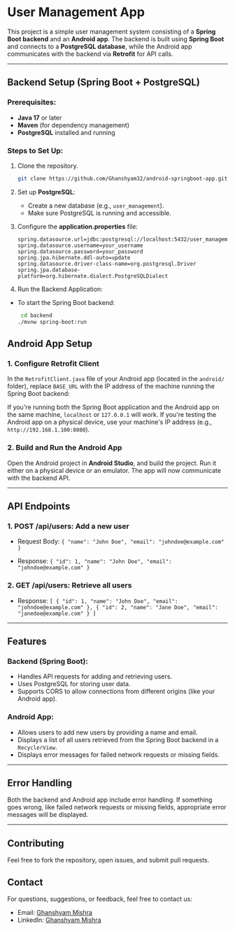 
# User Management App

This project is a simple user management system consisting of a **Spring Boot backend** and an **Android app**. The backend is built using **Spring Boot** and connects to a **PostgreSQL database**, while the Android app communicates with the backend via **Retrofit** for API calls.

---

## Backend Setup (Spring Boot + PostgreSQL)

### Prerequisites:
- **Java 17** or later
- **Maven** (for dependency management)
- **PostgreSQL** installed and running

### Steps to Set Up:

1. Clone the repository.
	```bash 
	git clone https://github.com/Ghanshyam32/android-springboot-app.git

2. Set up **PostgreSQL**:
   - Create a new database (e.g., `user_management`).
   - Make sure PostgreSQL is running and accessible.

3. Configure the **application.properties** file:
   ```properties
   spring.datasource.url=jdbc:postgresql://localhost:5432/user_management
   spring.datasource.username=your_username
   spring.datasource.password=your_password
   spring.jpa.hibernate.ddl-auto=update
   spring.datasource.driver-class-name=org.postgresql.Driver
   spring.jpa.database-platform=org.hibernate.dialect.PostgreSQLDialect
4. Run the Backend Application:
- To start the Spring Boot backend:
	```bash
	 cd backend
	./mvnw spring-boot:run

## Android App Setup
### 1. **Configure Retrofit Client**

In the `RetrofitClient.java` file of your Android app (located in the `android/` folder), replace `BASE_URL` with the IP address of the machine running the Spring Boot backend:

If you're running both the Spring Boot application and the Android app on the same machine, `localhost` or `127.0.0.1` will work. If you're testing the Android app on a physical device, use your machine's IP address (e.g., `http://192.168.1.100:8080`).

### 2. **Build and Run the Android App**

Open the Android project in **Android Studio**, and build the project. Run it either on a physical device or an emulator. The app will now communicate with the backend API.

----------

## API Endpoints

### 1. **POST /api/users**: Add a new user
- Request Body:
`{
  "name": "John Doe",
  "email": "johndoe@example.com"
}` 

- Response:
`{
  "id": 1,
  "name": "John Doe",
  "email": "johndoe@example.com"
}` 

### 2. **GET /api/users**: Retrieve all users

- Response:
`[
  {
    "id": 1,
    "name": "John Doe",
    "email": "johndoe@example.com"
  },
  {
    "id": 2,
    "name": "Jane Doe",
    "email": "janedoe@example.com"
  }
]` 

----------

## Features

### Backend (Spring Boot):

-   Handles API requests for adding and retrieving users.
-   Uses PostgreSQL for storing user data.
-   Supports CORS to allow connections from different origins (like your Android app).

### Android App:

-   Allows users to add new users by providing a name and email.
-   Displays a list of all users retrieved from the Spring Boot backend in a `RecyclerView`.
-   Displays error messages for failed network requests or missing fields.

----------

## Error Handling

Both the backend and Android app include error handling. If something goes wrong, like failed network requests or missing fields, appropriate error messages will be displayed.

----------

## Contributing
Feel free to fork the repository, open issues, and submit pull requests.

## Contact
For questions, suggestions, or feedback, feel free to contact us:
- Email: [Ghanshyam Mishra](mailto:ghanshyammishra3205615@gmail.com)
- LinkedIn: [Ghanshyam Mishra](https://www.linkedin.com/in/ghanshyam-mishra-83949a124/)
